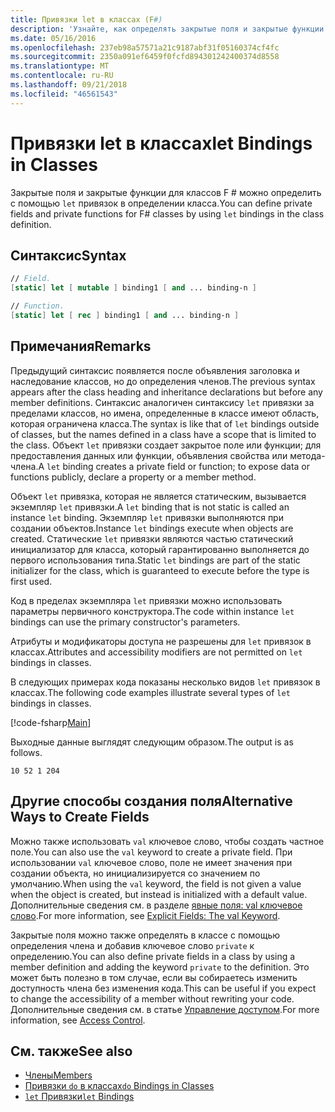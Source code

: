 ```yaml
---
title: Привязки let в классах (F#)
description: 'Узнайте, как определять закрытые поля и закрытые функции для классов F # с помощью привязок «let» в определении класса.'
ms.date: 05/16/2016
ms.openlocfilehash: 237eb98a57571a21c9187abf31f05160374cf4fc
ms.sourcegitcommit: 2350a091ef6459f0fcfd894301242400374d8558
ms.translationtype: MT
ms.contentlocale: ru-RU
ms.lasthandoff: 09/21/2018
ms.locfileid: "46561543"
---
```

# <a name="let-bindings-in-classes"></a><span data-ttu-id="c27f1-103">Привязки let в классах</span><span class="sxs-lookup"><span data-stu-id="c27f1-103">let Bindings in Classes</span></span>

<span data-ttu-id="c27f1-104">Закрытые поля и закрытые функции для классов F # можно определить с помощью `let` привязок в определении класса.</span><span class="sxs-lookup"><span data-stu-id="c27f1-104">You can define private fields and private functions for F# classes by using `let` bindings in the class definition.</span></span>

## <a name="syntax"></a><span data-ttu-id="c27f1-105">Синтаксис</span><span class="sxs-lookup"><span data-stu-id="c27f1-105">Syntax</span></span>

```fsharp
// Field.
[static] let [ mutable ] binding1 [ and ... binding-n ]

// Function.
[static] let [ rec ] binding1 [ and ... binding-n ]
```

## <a name="remarks"></a><span data-ttu-id="c27f1-106">Примечания</span><span class="sxs-lookup"><span data-stu-id="c27f1-106">Remarks</span></span>

<span data-ttu-id="c27f1-107">Предыдущий синтаксис появляется после объявления заголовка и наследование классов, но до определения членов.</span><span class="sxs-lookup"><span data-stu-id="c27f1-107">The previous syntax appears after the class heading and inheritance declarations but before any member definitions.</span></span> <span data-ttu-id="c27f1-108">Синтаксис аналогичен синтаксису `let` привязки за пределами классов, но имена, определенные в классе имеют область, которая ограничена класса.</span><span class="sxs-lookup"><span data-stu-id="c27f1-108">The syntax is like that of `let` bindings outside of classes, but the names defined in a class have a scope that is limited to the class.</span></span> <span data-ttu-id="c27f1-109">Объект `let` привязки создает закрытое поле или функции; для предоставления данных или функции, объявления свойства или метода-члена.</span><span class="sxs-lookup"><span data-stu-id="c27f1-109">A `let` binding creates a private field or function; to expose data or functions publicly, declare a property or a member method.</span></span>

<span data-ttu-id="c27f1-110">Объект `let` привязка, которая не является статическим, вызывается экземпляр `let` привязки.</span><span class="sxs-lookup"><span data-stu-id="c27f1-110">A `let` binding that is not static is called an instance `let` binding.</span></span> <span data-ttu-id="c27f1-111">Экземпляр `let` привязки выполняются при создании объектов.</span><span class="sxs-lookup"><span data-stu-id="c27f1-111">Instance `let` bindings execute when objects are created.</span></span> <span data-ttu-id="c27f1-112">Статические `let` привязки являются частью статический инициализатор для класса, который гарантированно выполняется до первого использования типа.</span><span class="sxs-lookup"><span data-stu-id="c27f1-112">Static `let` bindings are part of the static initializer for the class, which is guaranteed to execute before the type is first used.</span></span>

<span data-ttu-id="c27f1-113">Код в пределах экземпляра `let` привязки можно использовать параметры первичного конструктора.</span><span class="sxs-lookup"><span data-stu-id="c27f1-113">The code within instance `let` bindings can use the primary constructor's parameters.</span></span>

<span data-ttu-id="c27f1-114">Атрибуты и модификаторы доступа не разрешены для `let` привязок в классах.</span><span class="sxs-lookup"><span data-stu-id="c27f1-114">Attributes and accessibility modifiers are not permitted on `let` bindings in classes.</span></span>

<span data-ttu-id="c27f1-115">В следующих примерах кода показаны несколько видов `let` привязок в классах.</span><span class="sxs-lookup"><span data-stu-id="c27f1-115">The following code examples illustrate several types of `let` bindings in classes.</span></span>

[!code-fsharp[Main](../../../../samples/snippets/fsharp/lang-ref-1/snippet3001.fs)]

<span data-ttu-id="c27f1-116">Выходные данные выглядят следующим образом.</span><span class="sxs-lookup"><span data-stu-id="c27f1-116">The output is as follows.</span></span>

```
10 52 1 204
```

## <a name="alternative-ways-to-create-fields"></a><span data-ttu-id="c27f1-117">Другие способы создания поля</span><span class="sxs-lookup"><span data-stu-id="c27f1-117">Alternative Ways to Create Fields</span></span>

<span data-ttu-id="c27f1-118">Можно также использовать `val` ключевое слово, чтобы создать частное поле.</span><span class="sxs-lookup"><span data-stu-id="c27f1-118">You can also use the `val` keyword to create a private field.</span></span> <span data-ttu-id="c27f1-119">При использовании `val` ключевое слово, поле не имеет значения при создании объекта, но инициализируется со значением по умолчанию.</span><span class="sxs-lookup"><span data-stu-id="c27f1-119">When using the `val` keyword, the field is not given a value when the object is created, but instead is initialized with a default value.</span></span> <span data-ttu-id="c27f1-120">Дополнительные сведения см. в разделе [явные поля: val ключевое слово](explicit-fields-the-val-keyword.md).</span><span class="sxs-lookup"><span data-stu-id="c27f1-120">For more information, see [Explicit Fields: The val Keyword](explicit-fields-the-val-keyword.md).</span></span>

<span data-ttu-id="c27f1-121">Закрытые поля можно также определять в классе с помощью определения члена и добавив ключевое слово `private` к определению.</span><span class="sxs-lookup"><span data-stu-id="c27f1-121">You can also define private fields in a class by using a member definition and adding the keyword `private` to the definition.</span></span> <span data-ttu-id="c27f1-122">Это может быть полезно в том случае, если вы собираетесь изменить доступность члена без изменения кода.</span><span class="sxs-lookup"><span data-stu-id="c27f1-122">This can be useful if you expect to change the accessibility of a member without rewriting your code.</span></span> <span data-ttu-id="c27f1-123">Дополнительные сведения см. в статье [Управление доступом](../access-control.md).</span><span class="sxs-lookup"><span data-stu-id="c27f1-123">For more information, see [Access Control](../access-control.md).</span></span>

## <a name="see-also"></a><span data-ttu-id="c27f1-124">См. также</span><span class="sxs-lookup"><span data-stu-id="c27f1-124">See also</span></span>

- [<span data-ttu-id="c27f1-125">Члены</span><span class="sxs-lookup"><span data-stu-id="c27f1-125">Members</span></span>](index.md)
- [<span data-ttu-id="c27f1-126">Привязки `do` в классах</span><span class="sxs-lookup"><span data-stu-id="c27f1-126">`do` Bindings in Classes</span></span>](do-bindings-in-classes.md)
- [<span data-ttu-id="c27f1-127">`let` Привязки</span><span class="sxs-lookup"><span data-stu-id="c27f1-127">`let` Bindings</span></span>](../functions/let-bindings.md)
